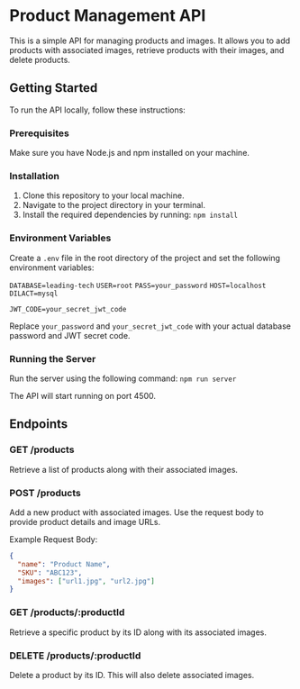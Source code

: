 # Product Management API

This is a simple API for managing products and images. It allows you to add products with associated images, retrieve products with their images, and delete products.

## Getting Started

To run the API locally, follow these instructions:

### Prerequisites

Make sure you have Node.js and npm installed on your machine.

### Installation

1. Clone this repository to your local machine.
2. Navigate to the project directory in your terminal.
3. Install the required dependencies by running: ```npm install```


### Environment Variables

Create a `.env` file in the root directory of the project and set the following environment variables:

```DATABASE=leading-tech```
```USER=root```
```PASS=your_password```
```HOST=localhost```
```DILACT=mysql```

```JWT_CODE=your_secret_jwt_code```


Replace `your_password` and `your_secret_jwt_code` with your actual database password and JWT secret code.

### Running the Server

Run the server using the following command: ```npm run server```

The API will start running on port 4500.

## Endpoints

### GET /products

Retrieve a list of products along with their associated images.

### POST /products

Add a new product with associated images. Use the request body to provide product details and image URLs.

Example Request Body:
```json
{
  "name": "Product Name",
  "SKU": "ABC123",
  "images": ["url1.jpg", "url2.jpg"]
}
```

### GET /products/:productId

Retrieve a specific product by its ID along with its associated images.

### DELETE /products/:productId

Delete a product by its ID. This will also delete associated images.


